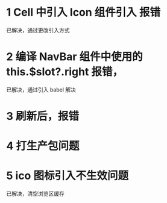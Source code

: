 # 1 Cell 中引入 Icon 组件引入 报错

已解决，通过更改引入方式

# 2 编译 NavBar 组件中使用的 this.$slot?.right 报错，

已解决，通过引入 babel 解决

# 3 刷新后，报错

# 4 打生产包问题

# 5 ico 图标引入不生效问题

已解决，清空浏览区缓存
